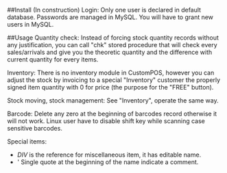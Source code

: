 ##Install (In construction)
Login:  Only one user is declared in default database. Passwords are managed in MySQL. You will have to grant new users in MySQL.



##Usage
Quantity check:  Instead of forcing stock quantity records without any justification, you can call "chk" stored procedure that will check every sales/arrivals and give you the theoretic quantity and the difference with current quantity for every items.

Inventory:  There is no inventory module in CustomPOS, however you can adjust the stock by invoicing to a special "Inventory" customer the properly signed item quantity with 0 for price (the purpose for the "FREE" button).

Stock moving, stock management:  See "Inventory", operate the same way.

Barcode:  Delete any zero at the beginning of barcodes record otherwise it will not work.
Linux user have to disable shift key while scanning case sensitive barcodes.

Special items:
*  *DIV* is the reference for miscellaneous item, it has editable name.
*  '  Single quote at the beginning of the name indicate a comment.
